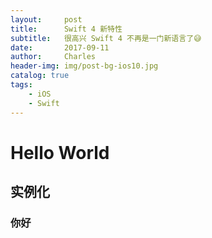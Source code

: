 ```yaml
---
layout:     post
title:      Swift 4 新特性
subtitle:   很高兴 Swift 4 不再是一门新语言了😅
date:       2017-09-11
author:     Charles
header-img: img/post-bg-ios10.jpg
catalog: true
tags:
    - iOS
    - Swift
---
```


# Hello World

## 实例化

### 你好

